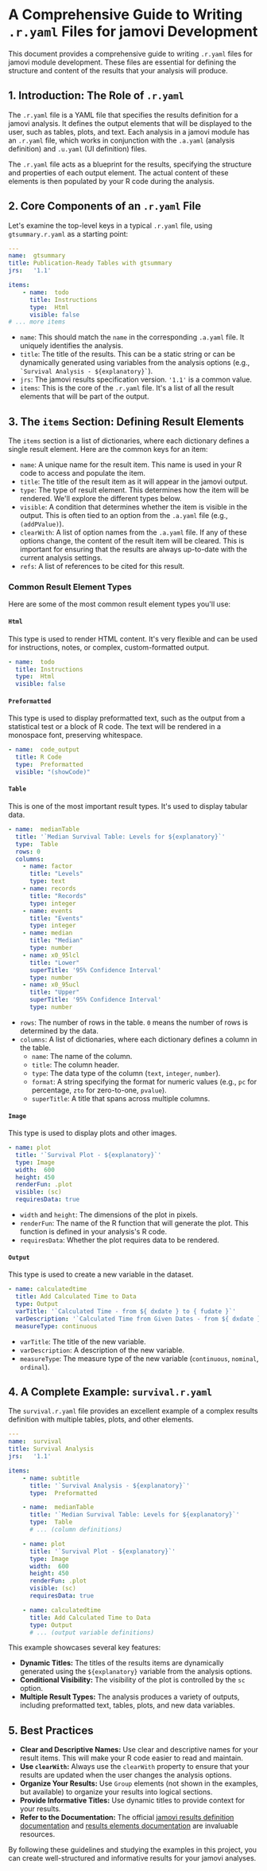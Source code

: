 # A Comprehensive Guide to Writing `.r.yaml` Files for jamovi Development

This document provides a comprehensive guide to writing `.r.yaml` files for jamovi module development. These files are essential for defining the structure and content of the results that your analysis will produce.

## 1. Introduction: The Role of `.r.yaml`

The `.r.yaml` file is a YAML file that specifies the results definition for a jamovi analysis. It defines the output elements that will be displayed to the user, such as tables, plots, and text. Each analysis in a jamovi module has an `.r.yaml` file, which works in conjunction with the `.a.yaml` (analysis definition) and `.u.yaml` (UI definition) files.

The `.r.yaml` file acts as a blueprint for the results, specifying the structure and properties of each output element. The actual content of these elements is then populated by your R code during the analysis.

## 2. Core Components of an `.r.yaml` File

Let's examine the top-level keys in a typical `.r.yaml` file, using `gtsummary.r.yaml` as a starting point:

```yaml
---
name:  gtsummary
title: Publication-Ready Tables with gtsummary
jrs:   '1.1'

items:
    - name:  todo
      title: Instructions
      type:  Html
      visible: false
# ... more items
```

*   `name`: This should match the `name` in the corresponding `.a.yaml` file. It uniquely identifies the analysis.
*   `title`: The title of the results. This can be a static string or can be dynamically generated using variables from the analysis options (e.g., `` `Survival Analysis - ${explanatory}` ``).
*   `jrs`: The jamovi results specification version. `'1.1'` is a common value.
*   `items`: This is the core of the `.r.yaml` file. It's a list of all the result elements that will be part of the output.

## 3. The `items` Section: Defining Result Elements

The `items` section is a list of dictionaries, where each dictionary defines a single result element. Here are the common keys for an item:

*   `name`: A unique name for the result item. This name is used in your R code to access and populate the item.
*   `title`: The title of the result item as it will appear in the jamovi output.
*   `type`: The type of result element. This determines how the item will be rendered. We'll explore the different types below.
*   `visible`: A condition that determines whether the item is visible in the output. This is often tied to an option from the `.a.yaml` file (e.g., `(addPValue)`).
*   `clearWith`: A list of option names from the `.a.yaml` file. If any of these options change, the content of the result item will be cleared. This is important for ensuring that the results are always up-to-date with the current analysis settings.
*   `refs`: A list of references to be cited for this result.

### Common Result Element Types

Here are some of the most common result element types you'll use:

#### `Html`

This type is used to render HTML content. It's very flexible and can be used for instructions, notes, or complex, custom-formatted output.

```yaml
- name:  todo
  title: Instructions
  type:  Html
  visible: false
```

#### `Preformatted`

This type is used to display preformatted text, such as the output from a statistical test or a block of R code. The text will be rendered in a monospace font, preserving whitespace.

```yaml
- name:  code_output
  title: R Code
  type:  Preformatted
  visible: "(showCode)"
```

#### `Table`

This is one of the most important result types. It's used to display tabular data.

```yaml
- name:  medianTable
  title: '`Median Survival Table: Levels for ${explanatory}`'
  type:  Table
  rows: 0
  columns:
    - name: factor
      title: "Levels"
      type: text
    - name: records
      title: "Records"
      type: integer
    - name: events
      title: "Events"
      type: integer
    - name: median
      title: "Median"
      type: number
    - name: x0_95lcl
      title: "Lower"
      superTitle: '95% Confidence Interval'
      type: number
    - name: x0_95ucl
      title: "Upper"
      superTitle: '95% Confidence Interval'
      type: number
```

*   `rows`: The number of rows in the table. `0` means the number of rows is determined by the data.
*   `columns`: A list of dictionaries, where each dictionary defines a column in the table.
    *   `name`: The name of the column.
    *   `title`: The column header.
    *   `type`: The data type of the column (`text`, `integer`, `number`).
    *   `format`: A string specifying the format for numeric values (e.g., `pc` for percentage, `zto` for zero-to-one, `pvalue`).
    *   `superTitle`: A title that spans across multiple columns.

#### `Image`

This type is used to display plots and other images.

```yaml
- name: plot
  title: '`Survival Plot - ${explanatory}`'
  type: Image
  width:  600
  height: 450
  renderFun: .plot
  visible: (sc)
  requiresData: true
```

*   `width` and `height`: The dimensions of the plot in pixels.
*   `renderFun`: The name of the R function that will generate the plot. This function is defined in your analysis's R code.
*   `requiresData`: Whether the plot requires data to be rendered.

#### `Output`

This type is used to create a new variable in the dataset.

```yaml
- name: calculatedtime
  title: Add Calculated Time to Data
  type: Output
  varTitle: '`Calculated Time - from ${ dxdate } to { fudate }`'
  varDescription: '`Calculated Time from Given Dates - from ${ dxdate } to { fudate } in Survival Analysis`'
  measureType: continuous
```

*   `varTitle`: The title of the new variable.
*   `varDescription`: A description of the new variable.
*   `measureType`: The measure type of the new variable (`continuous`, `nominal`, `ordinal`).

## 4. A Complete Example: `survival.r.yaml`

The `survival.r.yaml` file provides an excellent example of a complex results definition with multiple tables, plots, and other elements.

```yaml
---
name:  survival
title: Survival Analysis
jrs:   '1.1'

items:
    - name: subtitle
      title: '`Survival Analysis - ${explanatory}`'
      type:  Preformatted

    - name:  medianTable
      title: '`Median Survival Table: Levels for ${explanatory}`'
      type:  Table
      # ... (column definitions)

    - name: plot
      title: '`Survival Plot - ${explanatory}`'
      type: Image
      width:  600
      height: 450
      renderFun: .plot
      visible: (sc)
      requiresData: true

    - name: calculatedtime
      title: Add Calculated Time to Data
      type: Output
      # ... (output variable definitions)
```

This example showcases several key features:

*   **Dynamic Titles:** The titles of the results items are dynamically generated using the `${explanatory}` variable from the analysis options.
*   **Conditional Visibility:** The visibility of the plot is controlled by the `sc` option.
*   **Multiple Result Types:** The analysis produces a variety of outputs, including preformatted text, tables, plots, and new data variables.

## 5. Best Practices

*   **Clear and Descriptive Names:** Use clear and descriptive names for your result items. This will make your R code easier to read and maintain.
*   **Use `clearWith`:** Always use the `clearWith` property to ensure that your results are updated when the user changes the analysis options.
*   **Organize Your Results:** Use `Group` elements (not shown in the examples, but available) to organize your results into logical sections.
*   **Provide Informative Titles:** Use dynamic titles to provide context for your results.
*   **Refer to the Documentation:** The official [jamovi results definition documentation](https://dev.jamovi.org/api_results-definition.html) and [results elements documentation](https://dev.jamovi.org/api_results-elements.html) are invaluable resources.

By following these guidelines and studying the examples in this project, you can create well-structured and informative results for your jamovi analyses.
